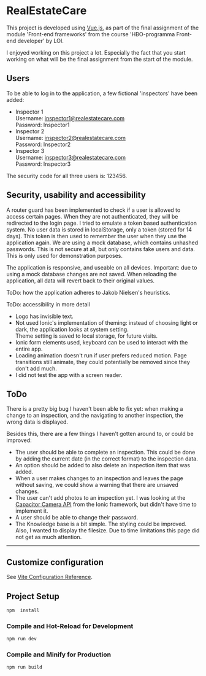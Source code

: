 # RealEstateCare

This project is developed using [Vue.js](https://vuejs.org/), as part of the final assignment of the module 'Front-end frameworks' from the course 'HBO-programma Front-end developer' by LOI.

I enjoyed working on this project a lot. Especially the fact that you start working on what will be the final assignment from the start of the module.

## Users

To be able to log in to the application, a few fictional 'inspectors' have been added:

- Inspector 1  
    Username: inspector1@realestatecare.com  
    Password: Inspector1  
- Inspector 2  
    Username: inspector2@realestatecare.com  
    Password: Inspector2
- Inspector 3  
    Username: inspector3@realestatecare.com  
    Password: Inspector3

The security code for all three users is: 123456.


## Security, usability and accessibility

A router guard has been implemented to check if a user is allowed to access certain pages. When they are not authenticated, they will be redirected to the login page.
I tried to emulate a token based authentication system. No user data is stored in localStorage, only a token (stored for 14 days). This token is then used to remember the user when they use the application again.
We are using a mock database, which contains unhashed passwords. This is not secure at all, but only contains fake users and data. This is only used for demonstration purposes.

The application is responsive, and useable on all devices. 
Important: due to using a mock database changes are not saved. When reloading the application, all data will revert back to their original values.

ToDo: how the application adheres to Jakob Nielsen's heuristics.

ToDo: accessibility in more detail
- Logo has invisible text.
- Not used Ionic's implementation of theming: instead of choosing light or dark, the application looks at system setting.  
Theme setting is saved to local storage, for future visits.
- Ionic form elements used, keyboard can be used to interact with the entire app.
- Loading animation doesn't run if user prefers reduced motion. Page transitions still animate, they could potentially be removed since they don't add much.
- I did not test the app with a screen reader.



## ToDo

There is a pretty big bug I haven't been able to fix yet: when making a change to an inspection, and the navigating to another inspection, the wrong data is displayed.

Besides this, there are a few things I haven't gotten around to, or could be improved:
- The user should be able to complete an inspection. This could be done by adding the current date (in the correct format) to the inspection data.
- An option should be added to also delete an inspection item that was added.
- When a user makes changes to an inspection and leaves the page without saving, we could show a warning that there are unsaved changes.
- The user can't add photos to an inspection yet. I was looking at the [Capacitor Camera API](https://ionicframework.com/docs/vue/your-first-app/taking-photos) from the Ionic framework, but didn't have time to implement it.
- A user should be able to change their password.
- The Knowledge base is a bit simple. The styling could be improved. Also, I wanted to display the filesize. Due to time limitations this page did not get as much attention.


---

## Customize configuration

See [Vite Configuration Reference](https://vite.dev/config/).


## Project Setup

```sh
npm  install
```

### Compile and Hot-Reload for Development

```sh
npm run dev
```

### Compile and Minify for Production

```sh
npm run build
```
